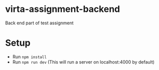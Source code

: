 # virta-assignment-backend
Back end part of test assignment

# Setup

- Run `npm install`
- Run `npm run dev` (This will run a server on localhost:4000 by default)
